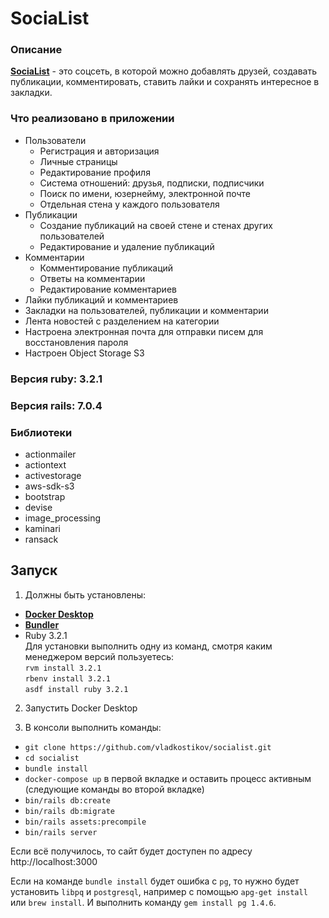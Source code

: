 # SociaList

### Описание

**[SociaList](https://socialist.kostikov.ru)** - это соцсеть, в которой можно
добавлять друзей, создавать публикации, комментировать,
ставить лайки и сохранять интересное в закладки.

### Что реализовано в приложении

* Пользователи
  * Регистрация и авторизация
  * Личные страницы
  * Редактирование профиля
  * Система отношений: друзья, подписки, подписчики
  * Поиск по имени, юзернейму, электронной почте
  * Отдельная стена у каждого пользователя
* Публикации
  * Создание публикаций на своей стене и стенах других пользователей
  * Редактирование и удаление публикаций
* Комментарии
  * Комментирование публикаций
  * Ответы на комментарии
  * Редактирование комментариев
* Лайки публикаций и комментариев
* Закладки на пользователей, публикации и комментарии
* Лента новостей с разделением на категории
* Настроена электронная почта для отправки писем для восстановления пароля
* Настроен Object Storage S3

### Версия ruby: 3.2.1
### Версия rails: 7.0.4

### Библиотеки
* actionmailer
* actiontext
* activestorage
* aws-sdk-s3
* bootstrap
* devise
* image_processing
* kaminari
* ransack

##  Запуск

1. Должны быть установлены:
- **[Docker Desktop](https://www.docker.com/)** 
- **[Bundler](https://bundler.io/#getting-started)**  
- Ruby 3.2.1  
Для установки выполнить одну из команд, смотря каким менеджером версий пользуетесь:  
`rvm install 3.2.1`  
`rbenv install 3.2.1`  
`asdf install ruby 3.2.1`

2. Запустить Docker Desktop

3. В консоли выполнить команды:
- `git clone https://github.com/vladkostikov/socialist.git`
- `cd socialist`
- `bundle install`
- `docker-compose up` в первой вкладке и оставить процесс активным
(следующие команды во второй вкладке)
- `bin/rails db:create`
- `bin/rails db:migrate`
- `bin/rails assets:precompile`
- `bin/rails server`

Если всё получилось, то сайт будет доступен по адресу http://localhost:3000

Если на команде `bundle install` будет ошибка с `pg`, то нужно будет установить
`libpq` и `postgresql`, например с помощью `apg-get install` или `brew install`.
И выполнить команду `gem install pg 1.4.6`.
